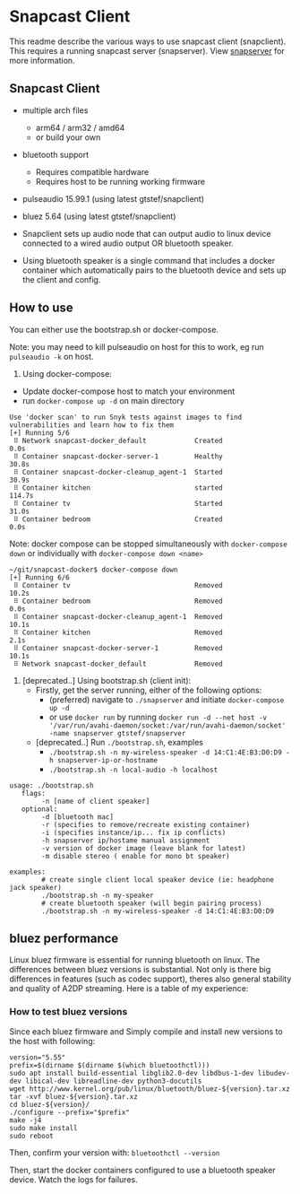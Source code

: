 # Snapcast Client

This readme describe the various ways to use snapcast client (snapclient).
This requires a running snapcast server (snapserver). View 
[snapserver](../snapserver/README.md) for more information.

## Snapcast Client

* multiple arch files
   * arm64 / arm32 / amd64
   * or build your own
* bluetooth support
   * Requires compatible hardware
   * Requires host to be running working firmware
* pulseaudio 15.99.1 (using latest gtstef/snapclient)
* bluez 5.64    (using latest gtstef/snapclient)

* Snapclient sets up audio node that can output audio to linux device connected to a wired audio output OR bluetooth speaker.
* Using bluetooth speaker is a single command that includes a docker container which automatically pairs to the bluetooth device and sets up the client and config.

## How to use

You can either use the bootstrap.sh or docker-compose.

Note: you may need to kill pulseaudio on host for this to work, eg run `pulseaudio -k` on host.

 1. Using docker-compose:
   * Update docker-compose host to match your environment
   * run `docker-compose up -d` on main directory

```
Use 'docker scan' to run Snyk tests against images to find vulnerabilities and learn how to fix them
[+] Running 5/6
 ⠿ Network snapcast-docker_default            Created                                                                                                                                                         0.0s
 ⠿ Container snapcast-docker-server-1         Healthy                                                                                                                                                        30.8s
 ⠿ Container snapcast-docker-cleanup_agent-1  Started                                                                                                                                                        30.9s
 ⠿ Container kitchen                          started                                                                                                                                                       114.7s
 ⠿ Container tv                               Started                                                                                                                                                        31.0s
 ⠿ Container bedroom                          Created                                                                                                                                                         0.0s
```

Note: docker compose can be stopped simultaneously with `docker-compose down` or individually with `docker-compose down <name>`

```
~/git/snapcast-docker$ docker-compose down
[+] Running 6/6
 ⠿ Container tv                               Removed                                                                                                                                                        10.2s
 ⠿ Container bedroom                          Removed                                                                                                                                                         0.0s
 ⠿ Container snapcast-docker-cleanup_agent-1  Removed                                                                                                                                                        10.1s
 ⠿ Container kitchen                          Removed                                                                                                                                                         2.1s
 ⠿ Container snapcast-docker-server-1         Removed                                                                                                                                                        10.1s
 ⠿ Network snapcast-docker_default            Removed
```

1. [deprecated..] Using bootstrap.sh (client init):
   * Firstly, get the server running, either of the following options:
      * (preferred) navigate to `./snapserver` and initiate `docker-compose up -d`
      * or use `docker run` by running `docker run -d --net host -v '/var/run/avahi-daemon/socket:/var/run/avahi-daemon/socket' -name snapserver gtstef/snapserver`
   * [deprecated..] Run `./bootstrap.sh`, examples
      * `./bootstrap.sh -n my-wireless-speaker -d 14:C1:4E:B3:D0:D9 -h snapserver-ip-or-hostname `
      * `./bootstrap.sh -n local-audio -h localhost `
```
usage: ./bootstrap.sh
   flags:
        -n [name of client speaker]
   optional:
        -d [bluetooth mac]
        -r (specifies to remove/recreate existing container)
        -i (specifies instance/ip... fix ip conflicts)
        -h snapserver ip/hostame manual assignment
        -v version of docker image (leave blank for latest)
        -m disable stereo ( enable for mono bt speaker)

examples:
        # create single client local speaker device (ie: headphone jack speaker)
        ./bootstrap.sh -n my-speaker
        # create bluetooth speaker (will begin pairing process)
        ./bootstrap.sh -n my-wireless-speaker -d 14:C1:4E:B3:D0:D9
```
## bluez performance

Linux bluez firmware is essential for running bluetooth on linux. The differences between bluez versions is substantial. Not only is there big differences in features (such as codec support), theres also general stability and quality of A2DP streaming. Here is a table of my experience:

### How to test bluez versions

Since each bluez firmware and
Simply compile and install new versions to the host with following:
```
version="5.55"
prefix=$(dirname $(dirname $(which bluetoothctl)))
sudo apt install build-essential libglib2.0-dev libdbus-1-dev libudev-dev libical-dev libreadline-dev python3-docutils
wget http://www.kernel.org/pub/linux/bluetooth/bluez-${version}.tar.xz
tar -xvf bluez-${version}.tar.xz
cd bluez-${version}/
./configure --prefix="$prefix"
make -j4
sudo make install
sudo reboot
```
Then, confirm your version with:
`bluetoothctl --version`

Then, start the docker containers configured to use a bluetooth speaker device. Watch the logs for failures.

